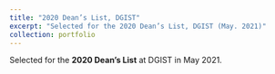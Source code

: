 ```yaml
---
title: "2020 Dean’s List, DGIST"
excerpt: "Selected for the 2020 Dean’s List, DGIST (May. 2021)"
collection: portfolio
---
```


Selected for the **2020 Dean’s List** at DGIST in May 2021.
